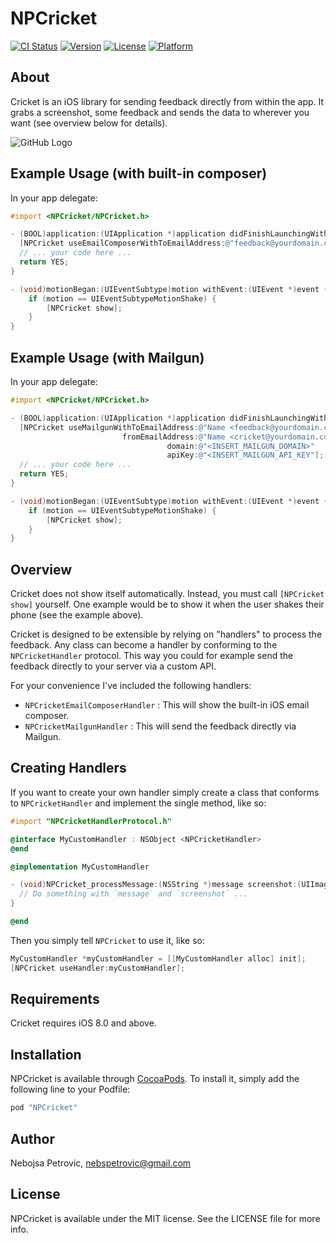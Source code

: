 # NPCricket

[![CI Status](http://img.shields.io/travis/nebspetrovic/NPCricket.svg?style=flat)](https://travis-ci.org/nebspetrovic/NPCricket)
[![Version](https://img.shields.io/cocoapods/v/NPCricket.svg?style=flat)](http://cocoapods.org/pods/NPCricket)
[![License](https://img.shields.io/cocoapods/l/NPCricket.svg?style=flat)](http://cocoapods.org/pods/NPCricket)
[![Platform](https://img.shields.io/cocoapods/p/NPCricket.svg?style=flat)](http://cocoapods.org/pods/NPCricket)

## About

Cricket is an iOS library for sending feedback directly from within the app. It grabs a screenshot, some feedback and sends the data to wherever you want (see overview below for details).

![GitHub Logo](/demo.gif)

## Example Usage (with built-in composer)

In your app delegate:
```objective-c
#import <NPCricket/NPCricket.h>

- (BOOL)application:(UIApplication *)application didFinishLaunchingWithOptions:(NSDictionary *)launchOptions {
  [NPCricket useEmailComposerWithToEmailAddress:@"feedback@yourdomain.com"];
  // ... your code here ...
  return YES;
}

- (void)motionBegan:(UIEventSubtype)motion withEvent:(UIEvent *)event {
    if (motion == UIEventSubtypeMotionShake) {
        [NPCricket show];
    }
}
```

## Example Usage (with Mailgun)

In your app delegate:
```objective-c
#import <NPCricket/NPCricket.h>

- (BOOL)application:(UIApplication *)application didFinishLaunchingWithOptions:(NSDictionary *)launchOptions {
  [NPCricket useMailgunWithToEmailAddress:@"Name <feedback@yourdomain.com>"
                         fromEmailAddress:@"Name <cricket@yourdomain.com>"
                                   domain:@"<INSERT_MAILGUN_DOMAIN>"
                                   apiKey:@"<INSERT_MAILGUN_API_KEY"];
  // ... your code here ...
  return YES;
}

- (void)motionBegan:(UIEventSubtype)motion withEvent:(UIEvent *)event {
    if (motion == UIEventSubtypeMotionShake) {
        [NPCricket show];
    }
}
```

## Overview

Cricket does not show itself automatically. Instead, you must call `[NPCricket show]` yourself. One example would be to show it when the user shakes their phone (see the example above).

Cricket is designed to be extensible by relying on "handlers" to process the feedback. Any class can become a handler by conforming to the `NPCricketHandler` protocol. This way you could for example send the feedback directly to your server via a custom API.

For your convenience I've included the following handlers:
- `NPCricketEmailComposerHandler` : This will show the built-in iOS email composer.
- `NPCricketMailgunHandler` : This will send the feedback directly via Mailgun.

## Creating Handlers

If you want to create your own handler simply create a class that conforms to `NPCricketHandler` and implement the single method, like so:

```objective-c
#import "NPCricketHandlerProtocol.h"

@interface MyCustomHandler : NSObject <NPCricketHandler>
@end

@implementation MyCustomHandler

- (void)NPCricket_processMessage:(NSString *)message screenshot:(UIImage *)screenshot {
  // Do something with `message` and `screenshot` ...
}

@end
```

Then you simply tell `NPCricket` to use it, like so:
```objective-c
MyCustomHandler *myCustomHandler = [[MyCustomHandler alloc] init];
[NPCricket useHandler:myCustomHandler];
```

## Requirements

Cricket requires iOS 8.0 and above.

## Installation

NPCricket is available through [CocoaPods](http://cocoapods.org). To install
it, simply add the following line to your Podfile:

```ruby
pod "NPCricket"
```

## Author

Nebojsa Petrovic, nebspetrovic@gmail.com

## License

NPCricket is available under the MIT license. See the LICENSE file for more info.
